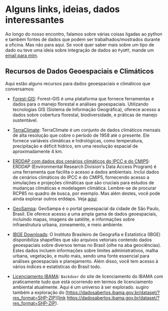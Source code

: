 # Alguns links, ideias, dados interessantes

Ao longo do nosso encontro, falamos sobre várias coisas ligadas ao python e também fontes de dados que podem ser trabalhados/mostrados durante a oficina. Mas não para aqui. Se você quer saber mais sobre um tipo de dado ou teve uma ideia sobre integração de dados ao `PyGMT`, mande um [email para mim](mailto:andrebelem@id.uff.br).

## Recursos de Dados Geoespaciais e Climáticos
Aqui estão alguns recursos para dados geoespaciais e climáticos que conversamos:

- [Forest-GIS](https://www.forest-gis.com/): Forest-GIS é uma plataforma que fornece ferramentas e dados para o manejo florestal e análises geoespaciais. Utilizando tecnologias GIS (Sistema de Informação Geográfica), oferece acesso a dados sobre cobertura florestal, biodiversidade, e práticas de manejo sustentável.

- [TerraClimate](https://www.climatologylab.org/terraclimate.html): TerraClimate é um conjunto de dados climáticos mensais de alta resolução que cobre o período de 1958 até o presente. Ele fornece variáveis climáticas e hidrológicas, como temperatura, precipitação e déficit hídrico, em uma resolução espacial de aproximadamente 4 km.

- [ERDDAP com dados dos cenários climáticos do IPCC e do CMIP5](https://apdrc.soest.hawaii.edu/erddap/index.html): ERDDAP (Environmental Research Division's Data Access Program) é uma ferramenta que facilita o acesso a dados ambientais. Inclui dados de cenários climáticos do IPCC e do CMIP5, fornecendo acesso a simulações e projeções climáticas que são cruciais para estudos de mudanças climáticas e modelagem climática. Lembre-se de procurar RCP85 no quadro de busca, por exemplo. Mas além destes, você pode ainda explorar outros erddaps. Veja [aqui](https://github.com/IrishMarineInstitute/awesome-erddap).

- [GeoSampa](https://geosampa.prefeitura.sp.gov.br/PaginasPublicas/_SBC.aspx): GeoSampa é o portal geoespacial da cidade de São Paulo, Brasil. Ele oferece acesso a uma ampla gama de dados geoespaciais, incluindo mapas, imagens de satélite, e informações sobre infraestrutura urbana, zoneamento, e meio ambiente.

- [IBGE Downloads](https://downloads.ibge.gov.br/): O Instituto Brasileiro de Geografia e Estatística (IBGE) disponibiliza shapefiles que são arquivos vetoriais contendo dados geoespaciais sobre diversos temas no Brasil (olhe na aba geociências). Estes dados incluem informações sobre limites administrativos, malha urbana, vegetação, e muito mais, sendo uma fonte essencial para análises geoespaciais e planejamento. Além disso, você tem acesso à vários índices e estatísticas do Brasil todo.

- [Licenciamento IBAMA](https://licenciamento.ibama.gov.br/): `Backdoor` do site de licenciamento do IBAMA com praticamente tudo que está ocorrendo em termos de licenciamento ambiental atualmente. Aqui é um universo à ser explorado. sugiro também a exploração do [https://dadosabertos.ibama.gov.br/dataset/?res_format=SHP-ZIP](link https://dadosabertos.ibama.gov.br/dataset/?res_format=SHP-ZIP).
